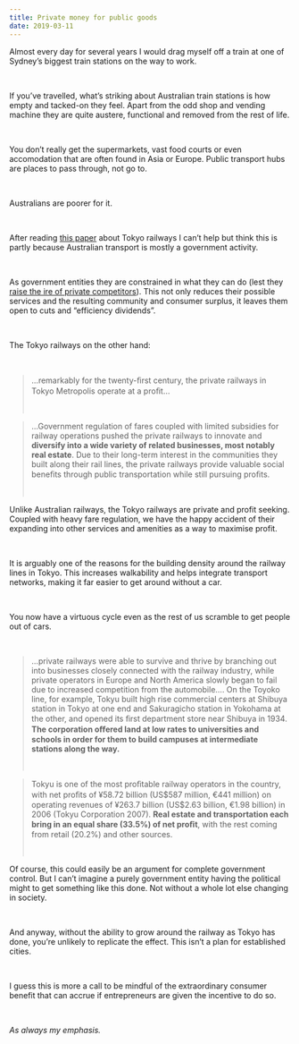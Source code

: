 ```yaml
---
title: Private money for public goods
date: 2019-03-11
---
```


<!--kg-card-begin: html--><p>Almost every day for several years I would drag myself off a train at one of Sydney&#8217;s biggest train stations on the way to work.</p><br>
<p>If you&#8217;ve travelled, what&#8217;s striking about Australian train stations is how empty and tacked-on they feel. Apart from the odd shop and vending machine they are quite austere, functional and removed from the rest of life.</p><br>
<p>You don&#8217;t really get the supermarkets, vast food courts or even accomodation that are often found in Asia or Europe. Public transport hubs are places to pass through, not go to.</p><br>
<p>Australians are poorer for it.</p><br>
<p>After reading <a href="https://www.jtlu.org/index.php/jtlu/article/download/280/201" target="_blank" rel="noopener noreferrer">this paper</a> about Tokyo railways I can&#8217;t help but think this is partly because Australian transport is mostly a government activity.</p><br>
<p>As government entities they are constrained in what they can do (lest they <a href="https://mumbrella.com.au/lack-of-a-level-playing-field-media-companies-submit-to-abc-and-sbs-inquiry-531039" target="_blank" rel="noopener noreferrer">raise the ire of private competitors</a>). This not only reduces their possible services and the resulting community and consumer surplus, it leaves them open to cuts and &#8220;efficiency dividends&#8221;.</p><br>
<p>The Tokyo railways on the other hand:</p><br>
<blockquote><p>&#8230;remarkably for the twenty-ﬁrst century, the private railways in Tokyo Metropolis operate at a proﬁt&#8230;</p><br></blockquote>
<blockquote><p>&#8230;Government regulation of fares coupled with limited subsidies for railway operations pushed the private railways to innovate and <strong>diversify into a wide variety of related businesses, most notably real estate</strong>. Due to their long-term interest in the communities they built along their rail lines, the private railways provide valuable social beneﬁts through public transportation while still pursuing proﬁts.</p><br></blockquote>
<p>Unlike Australian railways, the Tokyo railways are private and profit seeking. Coupled with heavy fare regulation, we have the happy accident of their expanding into other services and amenities as a way to maximise profit.</p><br>
<p>It is arguably one of the reasons for the building density around the railway lines in Tokyo. This increases walkability and helps integrate transport networks, making it far easier to get around without a car.</p><br>
<p>You now have a virtuous cycle even as the rest of us scramble to get people out of cars.</p><br>
<blockquote><p>&#8230;private railways were able to survive and thrive by branching out into businesses closely connected with the railway industry, while private operators in Europe and North America slowly began to fail due to increased competition from the automobile&#8230;. On the Toyoko line, for example, Tokyu built high rise commercial centers at Shibuya station in Tokyo at one end and Sakuragicho station in Yokohama at the other, and opened its ﬁrst department store near Shibuya in 1934. <strong>The corporation oﬀered land at low rates to universities and schools in order for them to build campuses at intermediate stations along the way.</strong></p><br></blockquote>
<blockquote><p>Tokyu is one of the most proﬁtable railway operators in the country, with net proﬁts of ¥58.72 billion (US$587 million, €441 million) on operating revenues of ¥263.7 billion (US$2.63 billion, €1.98 billion) in 2006 (Tokyu Corporation 2007). <strong>Real estate and transportation each bring in an equal share (33.5%) of net proﬁt</strong>, with the rest coming from retail (20.2%) and other sources.</p><br></blockquote>
<p>Of course, this could easily be an argument for complete government control. But I can&#8217;t imagine a purely government entity having the political might to get something like this done. Not without a whole lot else changing in society.</p><br>
<p>And anyway, without the ability to grow around the railway as Tokyo has done, you&#8217;re unlikely to replicate the effect. This isn&#8217;t a plan for established cities.</p><br>
<p>I guess this is more a call to be mindful of the extraordinary consumer benefit that can accrue if entrepreneurs are given the incentive to do so.</p><br>
<p><em>As always my emphasis.</em></p><br>
<!--kg-card-end: html-->
